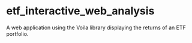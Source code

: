 # etf_interactive_web_analysis
A web application using the Voila library displaying the returns of an ETF portfolio.
